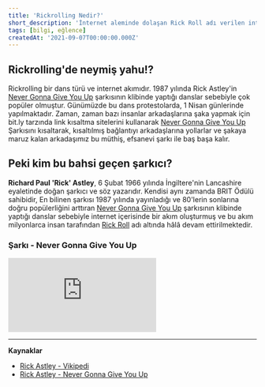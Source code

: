 ```yaml
---
title: 'Rickrolling Nedir?'
short_description: 'İnternet aleminde dolaşan Rick Roll adı verilen internet akımını sizlere kendimce anlattım.'
tags: [bilgi, eğlence]
createdAt: '2021-09-07T00:00:00.000Z'
---
```


## Rickrolling'de neymiş yahu!?

Rickrolling bir dans türü ve internet akımıdır. 1987 yılında Rick Astley'in [Never Gonna Give You Up](#şarkı-never-gonna-give-you-up) şarkısının klibinde yaptığı danslar sebebiyle çok popüler olmuştur. Günümüzde bu dans protestolarda, 1 Nisan günlerinde yapılmaktadır. Zaman, zaman bazı insanlar arkadaşlarına şaka yapmak için bit.ly tarzında link kısaltma sitelerini kullanarak [Never Gonna Give You Up](#şarkı-never-gonna-give-you-up) Şarkısını kısaltarak, kısaltılmış bağlantıyı arkadaşlarına yollarlar ve şakaya maruz kalan arkadaşımız bu müthiş, efsanevi şarkı ile baş başa kalır.

## Peki kim bu bahsi geçen şarkıcı?

**Richard Paul 'Rick' Astley**, 6 Şubat 1966 yılında İngiltere'nin Lancashire eyaletinde doğan şarkıcı ve söz yazarıdır. Kendisi aynı zamanda BRIT Ödülü sahibidir, En bilinen şarkısı 1987 yılında yayınladığı ve 80'lerin sonlarına doğru popülerliğini arttıran [Never Gonna Give You Up](#şarkı-never-gonna-give-you-up) şarkısının klibinde yaptığı danslar sebebiyle internet içerisinde bir akım oluşturmuş ve bu akım milyonlarca insan tarafından [Rick Roll](#rickrolling-nedir) adı altında hâlâ devam ettirilmektedir.

### Şarkı - Never Gonna Give You Up

<iframe src="https://www.youtube.com/embed/dQw4w9WgXcQ" title="YouTube video player" frameborder="0" allow="accelerometer; autoplay; clipboard-write; encrypted-media; gyroscope; picture-in-picture" allowfullscreen></iframe>

---

**Kaynaklar**

- [Rick Astley - Vikipedi](https://tr.wikipedia.org/wiki/Rick_Astley)
- [Rick Astley - Never Gonna Give You Up](https://www.youtube.com/watch?v=dQw4w9WgXcQ)
